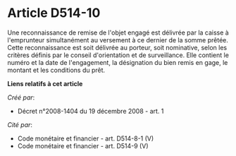 # Article D514-10

Une reconnaissance de remise de l'objet engagé est délivrée par la caisse à l'emprunteur simultanément au versement à ce
dernier de la somme prêtée. Cette reconnaissance est soit délivrée au porteur, soit nominative, selon les critères définis
par le conseil d'orientation et de surveillance. Elle contient le numéro et la date de l'engagement, la désignation du bien
remis en gage, le montant et les conditions du prêt.

**Liens relatifs à cet article**

_Créé par_:

  - Décret n°2008-1404 du 19 décembre 2008 - art. 1

_Cité par_:

  - Code monétaire et financier - art. D514-8-1 (V)
  - Code monétaire et financier - art. D514-9 (V)
